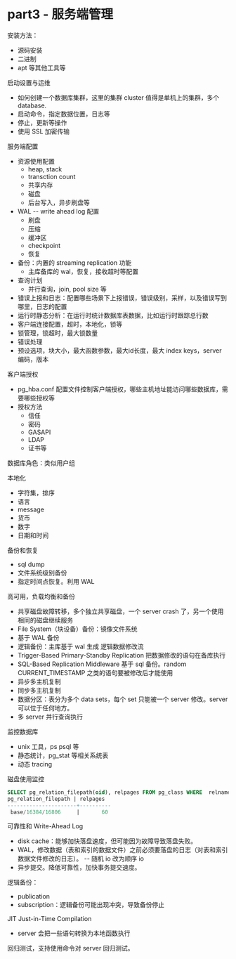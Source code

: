 # part3 - 服务端管理

安装方法：
- 源码安装
- 二进制
- apt 等其他工具等

启动设置与运维
- 如何创建一个数据库集群，这里的集群 cluster 值得是单机上的集群，多个 database.
- 启动命令，指定数据位置，日志等
- 停止，更新等操作
- 使用 SSL 加密传输


服务端配置
- 资源使用配置
  - heap, stack
  - transction count
  - 共享内存
  - 磁盘
  - 后台写入，异步刷盘等
- WAL -- write ahead log 配置
  - 刷盘
  - 压缩
  - 缓冲区
  - checkpoint
  - 恢复
- 备份：内置的 streaming replication 功能
  - 主库备库的 wal，恢复，接收超时等配置
- 查询计划
  - 并行查询，join, pool size 等
- 错误上报和日志：配置哪些场景下上报错误，错误级别，采样，以及错误写到哪里，日志的配置
- 运行时静态分析：在运行时统计数据库表数据，比如运行时跟踪总行数
- 客户端连接配置，超时，本地化，锁等
- 锁管理，锁超时，最大锁数量
- 错误处理
- 预设选项，块大小，最大函数参数，最大id长度，最大 index keys，server 编码，版本

客户端授权
- pg_hba.conf 配置文件控制客户端授权，哪些主机地址能访问哪些数据库，需要哪些授权等
- 授权方法
  - 信任
  - 密码
  - GASAPI
  - LDAP
  - 证书等

数据库角色：类似用户组

本地化
- 字符集，排序
- 语言
- message
- 货币
- 数字
- 日期和时间

备份和恢复
- sql dump
- 文件系统级别备份
- 指定时间点恢复。利用 WAL


高可用，负载均衡和备份
- 共享磁盘故障转移，多个独立共享磁盘，一个 server crash 了，另一个使用相同的磁盘继续服务
- File System（块设备）备份：镜像文件系统
- 基于 WAL 备份
- 逻辑备份：主库基于 wal 生成 逻辑数据修改流
- Trigger-Based Primary-Standby Replication 把数据修改的语句在备库执行
- SQL-Based Replication Middleware  基于 sql 备份。random CURRENT_TIMESTAMP 之类的语句要被修改后才能使用
- 异步多主机复制
- 同步多主机复制
- 数据分区：表分为多个 data sets，每个 set 只能被一个 server 修改。server 可以位于任何地方。
- 多 server 并行查询执行

监控数据库
- unix 工具，ps psql 等
- 静态统计，pg_stat 等相关系统表
- 动态 tracing

磁盘使用监控
```sql
SELECT pg_relation_filepath(oid), relpages FROM pg_class WHERE  relname = 'customer';
pg_relation_filepath | relpages
----------------------+----------
 base/16384/16806     |       60
```

可靠性和 Write-Ahead Log
- disk cache：能够加快落盘速度，但可能因为故障导致落盘失败。
- WAL，修改数据（表和索引的数据文件）之前必须要落盘的日志（对表和索引数据文件修改的日志）。 -- 随机 io 改为顺序 io
- 异步提交。降低可靠性，加快事务提交速度。

逻辑备份：
- publication
- subscription：逻辑备份可能出现冲突，导致备份停止

JIT Just-in-Time Compilation
- server 会把一些语句转换为本地函数执行

回归测试，支持使用命令对 server 回归测试。
